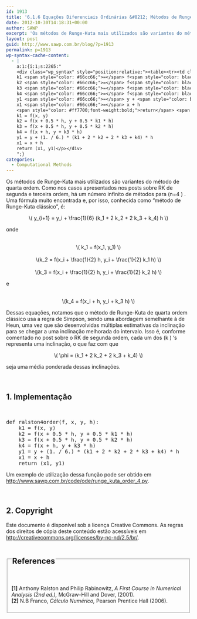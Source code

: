 ```yaml
---
id: 1913
title: '6.1.6 Equações Diferenciais Ordinárias &#8212; Métodos de Runge-Kuta &#8212; Runge-Kuta Clássico (Quarta Ordem)'
date: 2012-10-30T14:18:31+00:00
author: SAWP
excerpt: 'Os métodos de Runge-Kuta mais utilizados são variantes do método de quarta ordem. Como nos casos apresentados nos posts sobre RK de segunda e terceira ordem, há um número infinito de métodos para  n=4 . Por isso é conhecido como "método de RK clássico".'
layout: post
guid: http://www.sawp.com.br/blog/?p=1913
permalink: p=1913
wp-syntax-cache-content:
  - |
    a:1:{i:1;s:2265:"
    <div class="wp_syntax" style="position:relative;"><table><tr><td class="code"><pre class="python" style="font-family:monospace;"><span style="color: #ff7700;font-weight:bold;">def</span> ralston4order<span style="color: black;">&#40;</span>f<span style="color: #66cc66;">,</span> x<span style="color: #66cc66;">,</span> y<span style="color: #66cc66;">,</span> h<span style="color: black;">&#41;</span>:
    k1 <span style="color: #66cc66;">=</span> f<span style="color: black;">&#40;</span>x<span style="color: #66cc66;">,</span> y<span style="color: black;">&#41;</span>
    k2 <span style="color: #66cc66;">=</span> f<span style="color: black;">&#40;</span>x + <span style="color: #ff4500;">0.5</span> * h<span style="color: #66cc66;">,</span> y + <span style="color: #ff4500;">0.5</span> * k1 * h<span style="color: black;">&#41;</span>
    k3 <span style="color: #66cc66;">=</span> f<span style="color: black;">&#40;</span>x + <span style="color: #ff4500;">0.5</span> * h<span style="color: #66cc66;">,</span> y + <span style="color: #ff4500;">0.5</span> * k2 * h<span style="color: black;">&#41;</span>
    k4 <span style="color: #66cc66;">=</span> f<span style="color: black;">&#40;</span>x + h<span style="color: #66cc66;">,</span> y + k3 * h<span style="color: black;">&#41;</span>
    y1 <span style="color: #66cc66;">=</span> y + <span style="color: black;">&#40;</span><span style="color: #ff4500;">1</span>. / <span style="color: #ff4500;">6</span>.<span style="color: black;">&#41;</span> * <span style="color: black;">&#40;</span>k1 + <span style="color: #ff4500;">2</span> * k2 + <span style="color: #ff4500;">2</span> * k3 + k4<span style="color: black;">&#41;</span> * h
    x1 <span style="color: #66cc66;">=</span> x + h
    <span style="color: #ff7700;font-weight:bold;">return</span> <span style="color: black;">&#40;</span>x1<span style="color: #66cc66;">,</span> y1<span style="color: black;">&#41;</span></pre></td></tr></table><p class="theCode" style="display:none;">def ralston4order(f, x, y, h):
    k1 = f(x, y)
    k2 = f(x + 0.5 * h, y + 0.5 * k1 * h)
    k3 = f(x + 0.5 * h, y + 0.5 * k2 * h)
    k4 = f(x + h, y + k3 * h)
    y1 = y + (1. / 6.) * (k1 + 2 * k2 + 2 * k3 + k4) * h
    x1 = x + h
    return (x1, y1)</p></div>
    ";}
categories:
  - Computational Methods
---
```

Os métodos de Runge-Kuta mais utilizados são variantes do método de quarta ordem. Como nos casos apresentados nos posts sobre RK de segunda e terceira ordem, há um número infinito de métodos para \(n=4 \) . Uma fórmula muito encontrada e, por isso, conhecida como &#8220;método de Runge-Kuta clássico&#8221;, é:
  


<center>
  \( y_{i+1} = y_i + \frac{1}{6} (k_1 + 2 k_2 + 2 k_3 + k_4) h \)
</center>


  
onde

<center>
  <br /> \( k_1 = f(x_1, y_1) \)<br />
</center>

<center>
  <br /> \(k_2 = f(x_i + \frac{1}{2} h, y_i + \frac{1}{2} k_1 h) \)<br />
</center>

<center>
  <br /> \(k_3 = f(x_i + \frac{1}{2} h, y_i + \frac{1}{2} k_2 h) \)<br />
</center>


  
e
  


<center>
  <br /> \(k_4 = f(x_i + h, y_i + k_3 h) \)<br />
</center>

Dessas equações, notamos que o método de Runge-Kuta de quarta ordem clássico usa a regra de Simpson, sendo uma abordagem semelhante à de Heun, uma vez que são desenvolvidas múltiplas estimativas da inclinação para se chegar a uma inclinação melhorada do intervalo. Isso é, conforme comentado no post sobre o RK de segunda ordem, cada um dos \(k \) &#8216;s representa uma inclinação, o que faz com que

<center>
  \( \phi = (k_1 + 2 k_2 + 2 k_3 + k_4) \)
</center>


  
seja uma média ponderada dessas inclinações. 

&nbsp;

## 1. Implementação 

&nbsp;

<div>
  <pre lang="python">def ralston4order(f, x, y, h):
    k1 = f(x, y)
    k2 = f(x + 0.5 * h, y + 0.5 * k1 * h)
    k3 = f(x + 0.5 * h, y + 0.5 * k2 * h)
    k4 = f(x + h, y + k3 * h)
    y1 = y + (1. / 6.) * (k1 + 2 * k2 + 2 * k3 + k4) * h
    x1 = x + h
    return (x1, y1)</pre>
</div>

Um exemplo de utilização dessa função pode ser obtido em <a href="http://www.sawp.com.br/code/ode/runge_kuta_order_4.py" target="_blank">http://www.sawp.com.br/code/ode/runge_kuta_order_4.py</a>. 

&nbsp;

## 2. Copyright 

Este documento é disponível sob a licença Creative Commons. As regras dos direitos de cópia deste conteúdo estão acessíveis em <a href="http://creativecommons.org/licenses/by-nc-nd/2.5/br/" target="_blank">http://creativecommons.org/licenses/by-nc-nd/2.5/br/</a>. 

<fieldset>
  <legend> 
  
  <h2>
    References
  </h2></legend> 
  
  <p>
    <br /> <a name="bibitem1"><b>[1]</b> Anthony Ralston and Philip Rabinowitz,<cite> <em>A First Course in Numerical Analysis</em> (2nd ed.),</cite> McGraw-Hill and Dover, (2001).</a><br /> <a name="bibitem2"><b>[2]</b> N.B Franco,<cite> <em>Cálculo Numérico</em>,</cite> Pearson Prentice Hall (2006).</a>
  </p>
</fieldset>
